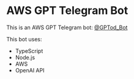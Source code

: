 # AWS GPT Telegram Bot

This is an AWS GPT Telegram bot: [@GPTod_Bot](https://t.me/GPToid_Bot)

This bot uses:

- TypeScript
- Node.js
- AWS
- OpenAI API
